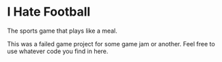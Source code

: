 # I Hate Football

The sports game that plays like a meal.

This was a failed game project for some game jam or another. Feel free to use whatever code you find in here.
